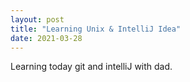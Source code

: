 ```yaml
---
layout: post
title: "Learning Unix & IntelliJ Idea"
date: 2021-03-28
---
```


Learning today git and intelliJ with dad.
